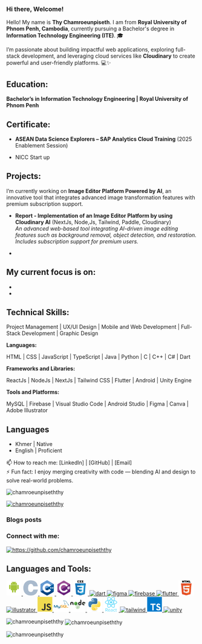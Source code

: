 <h3>Hi there, Welcome!</h3>

Hello! My name is **Thy Chamroeunpiseth**. I am from **Royal University of Phnom Penh, Cambodia**, currently pursuing a Bachelor's degree in **Information Technology Engineering (ITE)**. 🎓

I’m passionate about building impactful web applications, exploring full-stack development, and leveraging cloud services like **Cloudinary** to create powerful and user-friendly platforms. 💻✨

## Education: 
**Bachelor’s in Information Technology Engineering | Royal University of Phnom Penh**

## Certificate:
- **ASEAN Data Science Explorers – SAP Analytics Cloud Training** (2025 Enablement Session)
  
- NICC Start up 

## Projects:  
I’m currently working on **Image Editor Platform Powered by AI**, an innovative tool that integrates advanced image transformation features with premium subscription support.
- **Report - Implementation of an Image Editor Platform by using Cloudinary AI** (NextJs, Node,Js, Tailwind, Paddle, Cloudinary)
<br> *An advanced web-based tool integrating AI-driven image editing features such as background removal, object detection, and restoration. Includes subscription support for premium users.*

- 

## My current focus is on:
-
-

## Technical Skills:
Project Management | UX/UI Design | Mobile and Web Development | Full-Stack Development | Graphic Design

**Languages:** 

HTML | CSS | JavaScript | TypeScript | Java | Python | C | C++ | C# | Dart

**Frameworks and Libraries:**

ReactJs | NodeJs | NextJs | Tailwind CSS | Flutter | Android | Unity Engine

**Tools and Platforms:**

MySQL | Firebase | Visual Studio Code | Android Studio | Figma | Canva | Adobe Illustrator 

## Languages
- Khmer | Native
- English | Proficient

📫 How to reach me: [LinkedIn] | [GitHub] | [Email]  
⚡ Fun fact: I enjoy merging creativity with code — blending AI and design to solve real-world problems.


<p align="left"> <img src="https://komarev.com/ghpvc/?username=chamroeunpiseththy&label=Profile%20views&color=0e75b6&style=flat" alt="chamroeunpiseththy" /> </p>

<p align="left"> <a href="https://github.com/ryo-ma/github-profile-trophy"><img src="https://github-profile-trophy.vercel.app/?username=chamroeunpiseththy" alt="chamroeunpiseththy" /></a> </p>

### Blogs posts
<!-- BLOG-POST-LIST:START -->
<!-- BLOG-POST-LIST:END -->

<h3 align="left">Connect with me:</h3>
<p align="left">
<a href="/https://github.com/chamroeunpiseththy" target="blank"><img align="center" src="https://raw.githubusercontent.com/rahuldkjain/github-profile-readme-generator/master/src/images/icons/Social/rss.svg" alt="https://github.com/chamroeunpiseththy" height="30" width="40" /></a>
</p>

<h2 align="left">Languages and Tools:</h3>
<p align="left"> <a href="https://developer.android.com" target="_blank" rel="noreferrer"> <img src="https://raw.githubusercontent.com/devicons/devicon/master/icons/android/android-original-wordmark.svg" alt="android" width="40" height="40"/> </a> <a href="https://www.cprogramming.com/" target="_blank" rel="noreferrer"> <img src="https://raw.githubusercontent.com/devicons/devicon/master/icons/c/c-original.svg" alt="c" width="40" height="40"/> </a> <a href="https://www.w3schools.com/cpp/" target="_blank" rel="noreferrer"> <img src="https://raw.githubusercontent.com/devicons/devicon/master/icons/cplusplus/cplusplus-original.svg" alt="cplusplus" width="40" height="40"/> </a> <a href="https://www.w3schools.com/cs/" target="_blank" rel="noreferrer"> <img src="https://raw.githubusercontent.com/devicons/devicon/master/icons/csharp/csharp-original.svg" alt="csharp" width="40" height="40"/> </a> <a href="https://www.w3schools.com/css/" target="_blank" rel="noreferrer"> <img src="https://raw.githubusercontent.com/devicons/devicon/master/icons/css3/css3-original-wordmark.svg" alt="css3" width="40" height="40"/> </a> <a href="https://dart.dev" target="_blank" rel="noreferrer"> <img src="https://www.vectorlogo.zone/logos/dartlang/dartlang-icon.svg" alt="dart" width="40" height="40"/> </a> <a href="https://www.figma.com/" target="_blank" rel="noreferrer"> <img src="https://www.vectorlogo.zone/logos/figma/figma-icon.svg" alt="figma" width="40" height="40"/> </a> <a href="https://firebase.google.com/" target="_blank" rel="noreferrer"> <img src="https://www.vectorlogo.zone/logos/firebase/firebase-icon.svg" alt="firebase" width="40" height="40"/> </a> <a href="https://flutter.dev" target="_blank" rel="noreferrer"> <img src="https://www.vectorlogo.zone/logos/flutterio/flutterio-icon.svg" alt="flutter" width="40" height="40"/> </a> <a href="https://www.w3.org/html/" target="_blank" rel="noreferrer"> <img src="https://raw.githubusercontent.com/devicons/devicon/master/icons/html5/html5-original-wordmark.svg" alt="html5" width="40" height="40"/> </a> <a href="https://www.adobe.com/in/products/illustrator.html" target="_blank" rel="noreferrer"> <img src="https://www.vectorlogo.zone/logos/adobe_illustrator/adobe_illustrator-icon.svg" alt="illustrator" width="40" height="40"/> </a> <a href="https://developer.mozilla.org/en-US/docs/Web/JavaScript" target="_blank" rel="noreferrer"> <img src="https://raw.githubusercontent.com/devicons/devicon/master/icons/javascript/javascript-original.svg" alt="javascript" width="40" height="40"/> </a> <a href="https://www.mysql.com/" target="_blank" rel="noreferrer"> <img src="https://raw.githubusercontent.com/devicons/devicon/master/icons/mysql/mysql-original-wordmark.svg" alt="mysql" width="40" height="40"/> </a> <a href="https://nodejs.org" target="_blank" rel="noreferrer"> <img src="https://raw.githubusercontent.com/devicons/devicon/master/icons/nodejs/nodejs-original-wordmark.svg" alt="nodejs" width="40" height="40"/> </a> <a href="https://www.python.org" target="_blank" rel="noreferrer"> <img src="https://raw.githubusercontent.com/devicons/devicon/master/icons/python/python-original.svg" alt="python" width="40" height="40"/> </a> <a href="https://reactjs.org/" target="_blank" rel="noreferrer"> <img src="https://raw.githubusercontent.com/devicons/devicon/master/icons/react/react-original-wordmark.svg" alt="react" width="40" height="40"/> </a> <a href="https://tailwindcss.com/" target="_blank" rel="noreferrer"> <img src="https://www.vectorlogo.zone/logos/tailwindcss/tailwindcss-icon.svg" alt="tailwind" width="40" height="40"/> </a> <a href="https://www.typescriptlang.org/" target="_blank" rel="noreferrer"> <img src="https://raw.githubusercontent.com/devicons/devicon/master/icons/typescript/typescript-original.svg" alt="typescript" width="40" height="40"/> </a> <a href="https://unity.com/" target="_blank" rel="noreferrer"> <img src="https://www.vectorlogo.zone/logos/unity3d/unity3d-icon.svg" alt="unity" width="40" height="40"/> </a> </p>

<p><img align="left" src="https://github-readme-stats.vercel.app/api/top-langs?username=chamroeunpiseththy&show_icons=true&locale=en&layout=compact" alt="chamroeunpiseththy" /></p>

<p>&nbsp;<img align="center" src="https://github-readme-stats.vercel.app/api?username=chamroeunpiseththy&show_icons=true&locale=en" alt="chamroeunpiseththy" /></p>

<p><img align="center" src="https://github-readme-streak-stats.herokuapp.com/?user=chamroeunpiseththy&" alt="chamroeunpiseththy" /></p>
